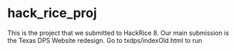 # hack_rice_proj
This is the project that we submitted to HackRice 8. Our main submission is the Texas DPS Website redesign.
Go to txdps/indexOld.html to run
